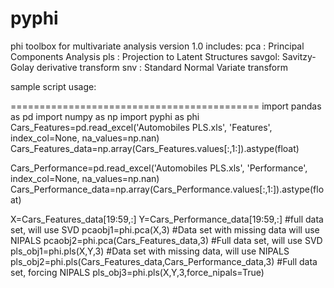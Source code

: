 # pyphi
phi toolbox for multivariate analysis
version 1.0 includes: 
pca   : Principal Components Analysis
pls   : Projection to Latent Structures
savgol: Savitzy-Golay derivative transform
snv   : Standard Normal Variate transform

sample script usage:


===========================================
import pandas as pd
import numpy as np
import pyphi as phi
Cars_Features=pd.read_excel('Automobiles PLS.xls', 'Features', index_col=None, na_values=np.nan)
Cars_Features_data=np.array(Cars_Features.values[:,1:]).astype(float)

Cars_Performance=pd.read_excel('Automobiles PLS.xls', 'Performance', index_col=None, na_values=np.nan)
Cars_Performance_data=np.array(Cars_Performance.values[:,1:]).astype(float)


X=Cars_Features_data[19:59,:]
Y=Cars_Performance_data[19:59,:]
#full data set, will use SVD
pcaobj1=phi.pca(X,3)
#Data set with missing data will use NIPALS
pcaobj2=phi.pca(Cars_Features_data,3)
#Full data set, will use SVD
pls_obj1=phi.pls(X,Y,3)
#Data set with missing data, will use NIPALS
pls_obj2=phi.pls(Cars_Features_data,Cars_Performance_data,3)
#Full data set, forcing NIPALS
pls_obj3=phi.pls(X,Y,3,force_nipals=True)
